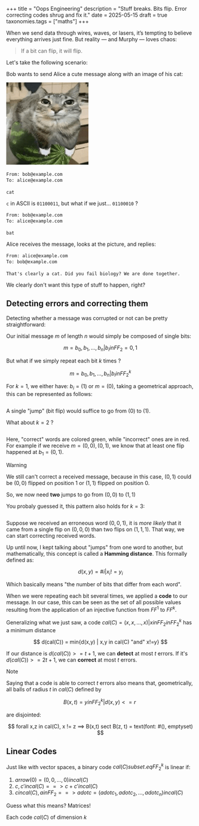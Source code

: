 +++
title = "Oops Engineering"
description = "Stuff breaks. Bits flip. Error correcting codes shrug and fix it."
date = 2025-05-15
draft = true
taxonomies.tags = ["maths"]
+++

When we send data through wires, waves, or lasers, it’s tempting to believe everything arrives just fine. But reality — and Murphy — loves chaos:

> If a bit can flip, it will flip.

Let's take the following scenario:

Bob wants to send Alice a cute message along with an image of his cat:

![Cat on a watermelon](images/cat.png)

```
From: bob@example.com
To: alice@example.com

cat
```

`c` in ASCII is `01100011`, but what if we just... `01100010` ?

```
From: bob@example.com
To: alice@example.com

bat
```

Alice receives the message, looks at the picture, and replies:

```
From: alice@example.com
To: bob@example.com

That's clearly a cat. Did you fail biology? We are done together.
```

We clearly don't want this type of stuff to happen, right?

## Detecting errors and correcting them

Detecting whether a message was corrupted or not can be pretty straightforward:

Our initial message $m$ of length $n$ would simply be composed of single bits:

$$
m = {b_0, b_1, ..., b_n} | b_i in FF_2 = {0,1}
$$

But what if we simply repeat each bit $k$ times ?

$$
m = {b_0, b_1, ..., b_n} | b_i in FF_2^k
$$

For $k = 1$, we either have: $b_i = (1)$ or $m = (0)$, taking a geometrical approach, this can be represented as follows:

```typ, include=figures/line-distance.typ
```

A single "jump" (bit flip) would suffice to go from $(0)$ to $(1)$.

What about $k = 2$ ?

```typ, include=figures/square-distance.typ
```

Here, "correct" words are colored <span style="color:var(--color-green);">green</span>, while "incorrect" ones are in <span style="color:var(--color-red);">red</span>. For example if we receive $m = {(0,0), (0,1)}$, we know that at least one flip happened at $b_1 = (0,1)$.

> [!WARNING]
> We still can't correct a received message, because in this case, $(0,1)$ could be $(0,0)$ flipped on position $1$ or $(1,1)$ flipped on position $0$.

So, we now need **two** jumps to go from $(0,0)$ to $(1,1)$

You probaly guessed it, this pattern also holds for $k = 3$:

```typ, include=figures/cube-distance.typ
```

Suppose we received an erroneous word $(0,0,1)$, it is _more likely_ that it came from a single flip on $(0,0,0)$ than two flips on $(1,1,1)$. That way, we can start correcting received words.

Up until now, I kept talking about "jumps" from one word to another, but mathematically, this concept is called a **Hamming distance**. This formally defined as:

$$
d(x,y) = \#{i | x_i != y_i}
$$

Which basically means "the number of bits that differ from each word".

When we were repeating each bit several times, we applied a **code** to our message. In our case, this can be seen as the set of all possible values resulting from the application of an injective function from $FF^1$ to $FF^k$.

Generalizing what we just saw, a code $cal(C) = { (x,x,...,x) | x in FF_2} in FF_2^k$ has a minimum distance 

$$
d(cal(C)) = min{d(x,y) | x,y in cal(C) "and" x!=y}
$$

If our distance is $d(cal(C)) >= t + 1$, we can **detect** at most $t$ errors. If it's $d(cal(C)) >= 2t + 1$, we can **correct** at most $t$ errors. 


> [!NOTE]
> Saying that a code is able to correct $t$ errors also means that, geometrically, all balls of radius $t$ in $cal(C)$ defined by
> 
> $$
> B(x, t) = {y in FF_2^k | d(x,y) <= r} \
> $$
> 
> are disjointed:
>
> $$
> forall x,z in cal(C), x != z ==> B(x,t) sect B(z, t) = text(font: #(), emptyset)
> $$

## Linear Codes

Just like with vector spaces, a binary code $cal(C) subset.eq FF_2^k$ is linear if:

1) $arrow(0) = (0,0, ..., 0) in cal(C)$
2) $c, c' in cal(C) ==> c + c' in cal(C)$
3) $c in cal(C), a in FF_2 ==> a dot c = (a dot c_1, a dot c_2, ..., a dot c_n) in cal(C)$

Guess what this means? Matrices!

Each code $cal(C)$ of dimension $k$